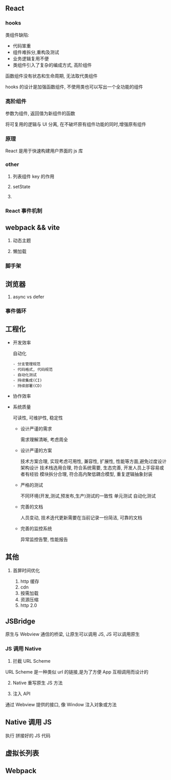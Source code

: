 ## React

### hooks

类组件缺陷:

- 代码笨重
- 组件难拆分,重构及测试
- 业务逻辑复用不便
- 类组件引入了复杂的编成方式, 高阶组件

函数组件没有状态和生命周期, 无法取代类组件

hooks 的设计是加强函数组件, 不使用类也可以写出一个全功能的组件

### 高阶组件

参数为组件, 返回值为新组件的函数

将可复用的逻辑与 UI 分离, 在不破坏原有组件功能的同时,增强原有组件

### 原理

React 是用于快速构建用户界面的 js 库

### other

1. 列表组件 key 的作用

2. setState

3.

### React 事件机制

## webpack && vite

1. 动态主题

2. 懒加载

### 脚手架

## 浏览器

1. async vs defer

### 事件循环

## 工程化

- 开发效率

  自动化

      - 分支管理规范
      - 代码格式, 代码规范
      - 自动化测试
      - 持续集成(CI)
      - 持续部署(CD)

- 协作效率

- 系统质量

  可读性, 可维护性, 稳定性

  - 设计严谨的需求

    需求理解清晰, 考虑周全

  - 设计严谨的方案

    技术方案合理, 实现考虑可用性, 兼容性, 扩展性, 性能等方面,避免过度设计
    架构设计
    技术栈选用合理, 符合系统需要, 生态完善, 开发人员上手容易或者有经验
    模块拆分合理, 符合高内聚低耦合模型, 重复逻辑抽象封装

  - 严格的测试

    不同环境(开发,测试,预发布,生产)测试的一致性
    单元测试
    自动化测试

  - 完善的文档

    人员变动, 技术迭代更新需要在当前记录一份简洁, 可靠的文档

  - 完善的监控系统

    异常监控告警, 性能报告

## 其他

1. 首屏时间优化

   1. http 缓存
   2. cdn
   3. 按需加载
   4. 资源压缩
   5. http 2.0

## JSBridge

原生与 Webview 通信的桥梁, 让原生可以调用 JS, JS 可以调用原生

### JS 调用 Native

1. 拦截 URL Scheme

URL Scheme 是一种类似 url 的链接,是为了方便 App 互相调用而设计的

2. Native 重写原生 JS 方法

3. 注入 API

通过 Webview 提供的接口, 像 Window 注入对象或方法

## Native 调用 JS

执行 拼接好的 JS 代码

## 虚拟长列表

## Webpack
